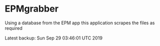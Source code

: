 # EPMgrabber
Using a database from the EPM app this application scrapes the files as required


Latest backup: Sun Sep 29 03:46:01 UTC 2019
